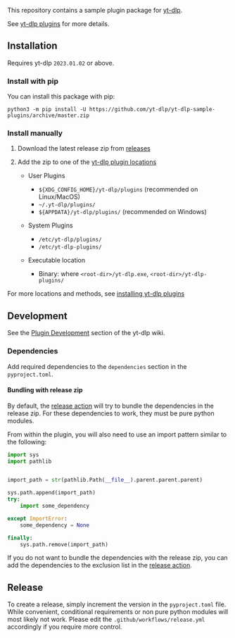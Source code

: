 This repository contains a sample plugin package for [yt-dlp](https://github.com/yt-dlp/yt-dlp#readme).

See [yt-dlp plugins](https://github.com/yt-dlp/yt-dlp#plugins) for more details.


## Installation

Requires yt-dlp `2023.01.02` or above.

### Install with pip

You can install this package with pip:
```
python3 -m pip install -U https://github.com/yt-dlp/yt-dlp-sample-plugins/archive/master.zip
```

### Install manually

1. Download the latest release zip from [releases](https://github.com/yt-dlp/yt-dlp-sample-plugins/releases) 

2. Add the zip to one of the [yt-dlp plugin locations](https://github.com/yt-dlp/yt-dlp#installing-plugins)

    - User Plugins
        - `${XDG_CONFIG_HOME}/yt-dlp/plugins` (recommended on Linux/MacOS)
        - `~/.yt-dlp/plugins/`
        - `${APPDATA}/yt-dlp/plugins/` (recommended on Windows)
    
    - System Plugins
       -  `/etc/yt-dlp/plugins/`
       -  `/etc/yt-dlp-plugins/`
    
    - Executable location
        - Binary: where `<root-dir>/yt-dlp.exe`, `<root-dir>/yt-dlp-plugins/`

For more locations and methods, see [installing yt-dlp plugins](https://github.com/yt-dlp/yt-dlp#installing-plugins) 

## Development

See the [Plugin Development](https://github.com/yt-dlp/yt-dlp/wiki/Plugin-Development) section of the yt-dlp wiki.

### Dependencies

Add required dependencies to the `dependencies` section in the `pyproject.toml`.

#### Bundling with release zip

By default, the [release action](.github/workflows/release.yml) will try to bundle the dependencies in the release zip. 
For these dependencies to work, they must be pure python modules.
 
From within the plugin, you will also need to use an import pattern similar to the following:

```py
import sys
import pathlib


import_path = str(pathlib.Path(__file__).parent.parent.parent)

sys.path.append(import_path)
try:
	import some_dependency

except ImportError:
	some_dependency = None

finally:
	sys.path.remove(import_path)
```

If you do not want to bundle the dependencies with the release zip, you can add the dependencies to the exclusion list in the [release action](.github/workflows/release.yml).

## Release

To create a release, simply increment the version in the `pyproject.toml` file.
While convenient, conditional requirements or non pure python modules will most likely not work.
Please edit the `.github/workflows/release.yml` accordingly if you require more control.
